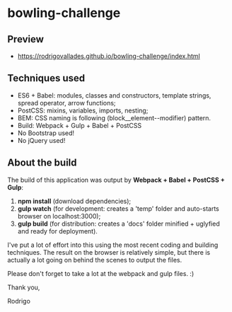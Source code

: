 # bowling-challenge

## Preview
- https://rodrigovallades.github.io/bowling-challenge/index.html

## Techniques used

- ES6 + Babel: modules, classes and constructors, template strings, spread operator, arrow functions;
- PostCSS: mixins, variables, imports, nesting;
- BEM: CSS naming is following (block__element--modifier) pattern.
- Build: Webpack + Gulp + Babel + PostCSS
- No Bootstrap used!
- No jQuery used!

## About the build

The build of this application was output by **Webpack + Babel + PostCSS + Gulp**:

1. **npm install** (download dependencies);
2. **gulp watch** (for development: creates a 'temp' folder and auto-starts browser on localhost:3000);
3. **gulp build** (for distribution: creates a 'docs' folder minified + uglyfied and ready for deployment).

I've put a lot of effort into this using the most recent coding and building techniques. The result on the browser is relatively simple, but there is actually a lot going on behind the scenes to output the files.

Please don't forget to take a lot at the webpack and gulp files. :)

Thank you,

Rodrigo
